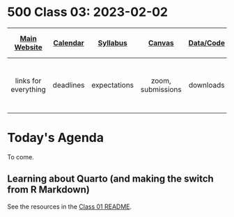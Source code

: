# 500 Class 03: 2023-02-02

[Main Website](https://thomaselove.github.io/500-2023/) | [Calendar](https://thomaselove.github.io/500-2023/calendar.html) | [Syllabus](https://thomaselove.github.io/500-syllabus-2023) | [Canvas](https://canvas.case.edu) | [Data/Code](https://github.com/THOMASELOVE/500-data) | For help, email
:-----------: | :--------------: | :----------: | :---------: | :-------------: | :-----------: 
links for everything | deadlines | expectations | zoom, submissions | downloads | `Thomas` dot `Love` at `case dot edu`

# Today's Agenda

To come.

## Learning about Quarto (and making the switch from R Markdown)

See the resources in the [Class 01 README](https://github.com/THOMASELOVE/500-classes-2023/tree/main/class01).
